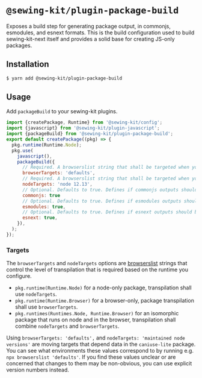 # `@sewing-kit/plugin-package-build`

Exposes a build step for generating package output, in commonjs, esmodules, and esnext formats. This is the build configuration used to build sewing-kit-next itself and provides a solid base for creating JS-only packages.

## Installation

```bash
$ yarn add @sewing-kit/plugin-package-build
```

## Usage

Add `packageBuild` to your sewing-kit plugins.

```js
import {createPackage, Runtime} from '@sewing-kit/config';
import {javascript} from '@sewing-kit/plugin-javascript';
import {packageBuild} from '@sewing-kit/plugin-package-build';
export default createPackage((pkg) => {
  pkg.runtime(Runtime.Node);
  pkg.use(
    javascript(),
    packageBuild({
      // Required. A browserslist string that shall be targeted when your runtime includes `Runtime.Browser`
      browserTargets: 'defaults',
      // Required. A browserslist string that shall be targeted when your runtime includes `Runtime.Node`
      nodeTargets: 'node 12.13',
      // Optional. Defaults to true. Defines if commonjs outputs should be generated.
      commonjs: true
      // Optional. Defaults to true. Defines if esmodules outputs should be generated.
      esmodules: true,
      // Optional. Defaults to true. Defines if esnext outputs should be generated.
      esnext: true,
    }),
  );
});
```

### Targets

The `browserTargets` and `nodeTargets` options are [browserslist](https://github.com/browserslist/browserslist) strings that control the level of transpilation that is required based on the runtime you configure.

- `pkg.runtime(Runtime.Node)` for a node-only package, transpilation shall use `nodeTargets`.
- `pkg.runtime(Runtime.Browser)` for a browser-only, package transpilation shall use `browserTargets`.
- `pkg.runtimes(Runtimes.Node, Runtime.Browser)` for an isomorphic package that runs on node and in the browser, transpilation shall combine `nodeTargets` and `browserTargets`.

Using `browserTargets: 'defaults',` and `nodeTargets: 'maintained node versions'` are moving targets that depend data in the `caniuse-lite` package. You can see what environments these values correspond to by running e.g. `npx browserslist 'defaults'`. If you find these values unclear or are concerned that changes to them may be non-obvious, you can use explicit version numbers instead.
